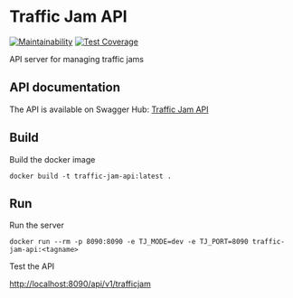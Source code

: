 # Traffic Jam API

[![Maintainability](https://api.codeclimate.com/v1/badges/1ee2fe1fcc5e3877f1a7/maintainability)](https://codeclimate.com/github/peterjochum/traffic-jam-api/maintainability)
[![Test Coverage](https://api.codeclimate.com/v1/badges/1ee2fe1fcc5e3877f1a7/test_coverage)](https://codeclimate.com/github/peterjochum/traffic-jam-api/test_coverage)

API server for managing traffic jams

## API documentation

The API is available on Swagger Hub:
[Traffic Jam API](https://app.swaggerhub.com/apis/peterjochum/traffic-jam_api/1.1.0)

## Build

Build the docker image

    docker build -t traffic-jam-api:latest .

## Run

Run the server

    docker run --rm -p 8090:8090 -e TJ_MODE=dev -e TJ_PORT=8090 traffic-jam-api:<tagname>

Test the API

[http://localhost:8090/api/v1/trafficjam](http://localhost:8090/api/v1/trafficjam)
